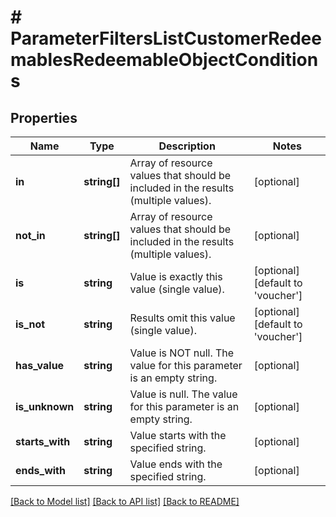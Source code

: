 # # ParameterFiltersListCustomerRedeemablesRedeemableObjectConditions

## Properties

Name | Type | Description | Notes
------------ | ------------- | ------------- | -------------
**in** | **string[]** | Array of resource values that should be included in the results (multiple values). | [optional]
**not_in** | **string[]** | Array of resource values that should be included in the results (multiple values). | [optional]
**is** | **string** | Value is exactly this value (single value). | [optional] [default to 'voucher']
**is_not** | **string** | Results omit this value (single value). | [optional] [default to 'voucher']
**has_value** | **string** | Value is NOT null. The value for this parameter is an empty string. | [optional]
**is_unknown** | **string** | Value is null. The value for this parameter is an empty string. | [optional]
**starts_with** | **string** | Value starts with the specified string. | [optional]
**ends_with** | **string** | Value ends with the specified string. | [optional]

[[Back to Model list]](../../README.md#models) [[Back to API list]](../../README.md#endpoints) [[Back to README]](../../README.md)
